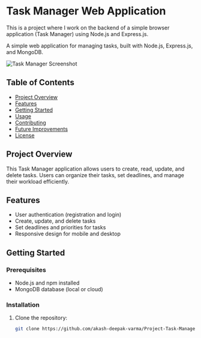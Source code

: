 # Task Manager Web Application

This is a project where I work on the backend of a simple browser application (Task Manager) using Node.js and Express.js.

A simple web application for managing tasks, built with Node.js, Express.js, and MongoDB.

![Task Manager Screenshot](D:\AKASH\new\Study\Projects\Task-Manager\Files\MainPic.png) <!-- Replace with your image path -->

## Table of Contents
- [Project Overview](#project-overview)
- [Features](#features)
- [Getting Started](#getting-started)
- [Usage](#usage)
- [Contributing](#contributing)
- [Future Improvements](#future-improvements)
- [License](#license)

## Project Overview

This Task Manager application allows users to create, read, update, and delete tasks. Users can organize their tasks, set deadlines, and manage their workload efficiently.

## Features
- User authentication (registration and login)
- Create, update, and delete tasks
- Set deadlines and priorities for tasks
- Responsive design for mobile and desktop

## Getting Started

### Prerequisites
- Node.js and npm installed
- MongoDB database (local or cloud)

### Installation
1. Clone the repository:
   ```bash
   git clone https://github.com/akash-deepak-varma/Project-Task-Manager.git
